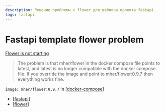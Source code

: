 ```yaml
---
description: Решение проблемы с flower для шаблона проекта fastapi
tags: fastapi
---
```

# Fastapi template flower problem

[Flower is not starting](https://github.com/tiangolo/full-stack-fastapi-postgresql/issues/398)

> The problem is that mher/flower in the docker compose file points to latest, and latest is no longer compatible with the docker compose file. If you override the image and point to mher/flower:0.9.7 then everything works fine.

`image: mher/flower:0.9.7` in [[docker-compose]]

- [[fastapi]]
- [[flower]]

[//begin]: # "Autogenerated link references for markdown compatibility"
[docker-compose]: docker-compose "Docker compose"
[fastapi]: fastapi "Fastapi"
[flower]: flower "Flower"
[//end]: # "Autogenerated link references"